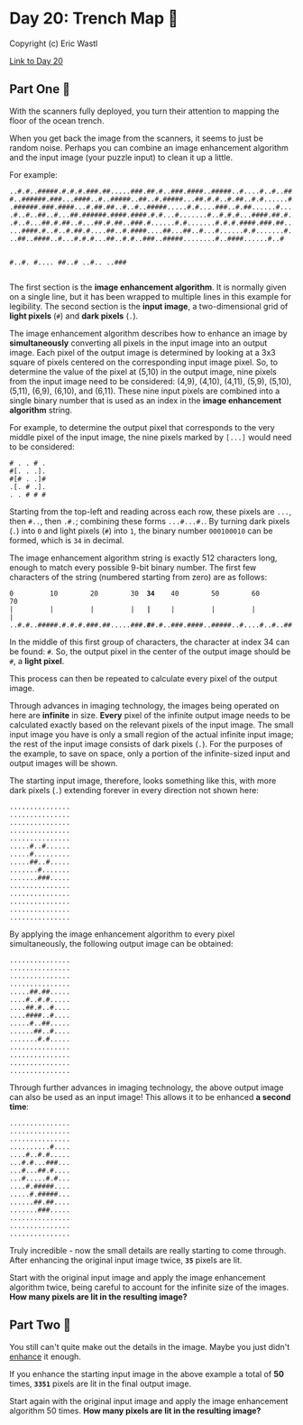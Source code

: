 

<h1>Day 20: Trench Map 🎄</h1><p>Copyright (c) Eric Wastl</p><a href=https://adventofcode.com/2021/day/20>Link to Day 20</a><h2>Part One 🎁</h2><p>With the scanners fully deployed, you turn their attention to mapping the floor of the ocean trench.</p>
<p>When you get back the image from the scanners, it seems to just be random noise. Perhaps you can combine an image enhancement algorithm and the input image (your puzzle input) to clean it up a little.</p>
<p>For example:</p>
<pre><code>..#.#..#####.#.#.#.###.##.....###.##.#..###.####..#####..#....#..#..##..##
#..######.###...####..#..#####..##..#.#####...##.#.#..#.##..#.#......#.###
.######.###.####...#.##.##..#..#..#####.....#.#....###..#.##......#.....#.
.#..#..##..#...##.######.####.####.#.#...#.......#..#.#.#...####.##.#.....
.#..#...##.#.##..#...##.#.##..###.#......#.#.......#.#.#.####.###.##...#..
...####.#..#..#.##.#....##..#.####....##...##..#...#......#.#.......#.....
..##..####..#...#.#.#...##..#.#..###..#####........#..####......#..#

#..#.
#....
##..#
..#..
..###
</code></pre>
<p>The first section is the <b>image enhancement algorithm</b>. It is normally given on a single line, but it has been wrapped to multiple lines in this example for legibility. The second section is the <b>input image</b>, a two-dimensional grid of <b>light pixels</b> (<code>#</code>) and <b>dark pixels</b> (<code>.</code>).</p>
<p>The image enhancement algorithm describes how to enhance an image by <b>simultaneously</b> converting all pixels in the input image into an output image. Each pixel of the output image is determined by looking at a 3x3 square of pixels centered on the corresponding input image pixel. So, to determine the value of the pixel at (5,10) in the output image, nine pixels from the input image need to be considered: (4,9), (4,10), (4,11), (5,9), (5,10), (5,11), (6,9), (6,10), and (6,11). These nine input pixels are combined into a single binary number that is used as an index in the <b>image enhancement algorithm</b> string.</p>
<p>For example, to determine the output pixel that corresponds to the very middle pixel of the input image, the nine pixels marked by <code>[...]</code> would need to be considered:</p>
<pre><code># . . # .
#[. . .].
#[# . .]#
.[. # .].
. . # # #
</code></pre>
<p>Starting from the top-left and reading across each row, these pixels are <code>...</code>, then <code>#..</code>, then <code>.#.</code>; combining these forms <code>...#...#.</code>. By turning dark pixels (<code>.</code>) into <code>0</code> and light pixels (<code>#</code>) into <code>1</code>, the binary number <code>000100010</code> can be formed, which is <code>34</code> in decimal.</p>
<p>The image enhancement algorithm string is exactly 512 characters long, enough to match every possible 9-bit binary number. The first few characters of the string (numbered starting from zero) are as follows:</p>
<pre><code>0         10        20        30  <b>34</b>    40        50        60        70
|         |         |         |   <b>|</b>     |         |         |         |
..#.#..#####.#.#.#.###.##.....###.<b>#</b>#.#..###.####..#####..#....#..#..##..##
</code></pre>
<p>In the middle of this first group of characters, the character at index 34 can be found: <code>#</code>. So, the output pixel in the center of the output image should be <code>#</code>, a <b>light pixel</b>.</p>
<p>This process can then be repeated to calculate every pixel of the output image.</p>
<p>Through advances in imaging technology, the images being operated on here are <b>infinite</b> in size. <b>Every</b> pixel of the infinite output image needs to be calculated exactly based on the relevant pixels of the input image. The small input image you have is only a small region of the actual infinite input image; the rest of the input image consists of dark pixels (<code>.</code>). For the purposes of the example, to save on space, only a portion of the infinite-sized input and output images will be shown.</p>
<p>The starting input image, therefore, looks something like this, with more dark pixels (<code>.</code>) extending forever in every direction not shown here:</p>
<pre><code>...............
...............
...............
...............
...............
.....#..#......
.....#.........
.....##..#.....
.......#.......
.......###.....
...............
...............
...............
...............
...............
</code></pre>
<p>By applying the image enhancement algorithm to every pixel simultaneously, the following output image can be obtained:</p>
<pre><code>...............
...............
...............
...............
.....##.##.....
....#..#.#.....
....##.#..#....
....####..#....
.....#..##.....
......##..#....
.......#.#.....
...............
...............
...............
...............
</code></pre>
<p>Through further advances in imaging technology, the above output image can also be used as an input image! This allows it to be enhanced <b>a second time</b>:</p>
<pre><code>...............
...............
...............
..........#....
....#..#.#.....
...#.#...###...
...#...##.#....
...#.....#.#...
....#.#####....
.....#.#####...
......##.##....
.......###.....
...............
...............
...............
</code></pre>
<p>Truly incredible - now the small details are really starting to come through. After enhancing the original input image twice, <code><b>35</b></code> pixels are lit.</p>
<p>Start with the original input image and apply the image enhancement algorithm twice, being careful to account for the infinite size of the images. <b>How many pixels are lit in the resulting image?</b></p>

<h2>Part Two 🎁</h2><p>You still can't quite make out the details in the image. Maybe you just didn't <a href="https://en.wikipedia.org/wiki/Kernel_(image_processing)" target="_blank">enhance</a> it <span title="Yeah, that's definitely the problem.">enough</span>.</p>
<p>If you enhance the starting input image in the above example a total of <b>50</b> times, <code><b>3351</b></code> pixels are lit in the final output image.</p>
<p>Start again with the original input image and apply the image enhancement algorithm 50 times. <b>How many pixels are lit in the resulting image?</b></p>


